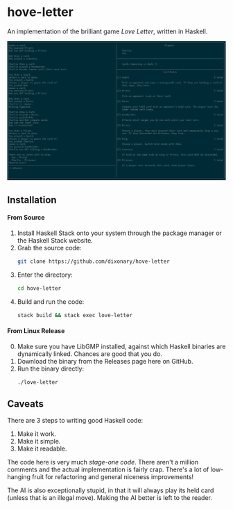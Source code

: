 # hove-letter

An implementation of the brilliant game *Love Letter*, written in Haskell.

![](/image-top.png)

## Installation

#### From Source
1. Install Haskell Stack onto your system through the package manager or the Haskell Stack website.
2. Grab the source code:
    ```sh
    git clone https://github.com/dixonary/hove-letter
    ```
3. Enter the directory:
    ```sh
    cd hove-letter
    ```
4. Build and run the code:
    ```sh
    stack build && stack exec love-letter
    ```


#### From Linux Release
0. Make sure you have LibGMP installed, against which Haskell binaries are dynamically linked. Chances are good that you do.
1. Download the binary from the Releases page here on GitHub.
2. Run the binary directly:
    ```sh
    ./love-letter
    ```


## Caveats

There are 3 steps to writing good Haskell code:
1. Make it work.
2. Make it simple.
3. Make it readable.

The code here is very much *stage-one code*. There aren't a million comments and the actual implementation is fairly crap. There's a lot of low-hanging fruit for refactoring and general niceness improvements!

The AI is also exceptionally stupid, in that it will always play its held card (unless that is an illegal move). Making the AI better is left to the reader.